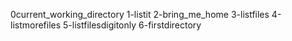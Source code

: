0current_working_directory
1-listit
2-bring_me_home
3-listfiles
4-listmorefiles
5-listfilesdigitonly
6-firstdirectory
